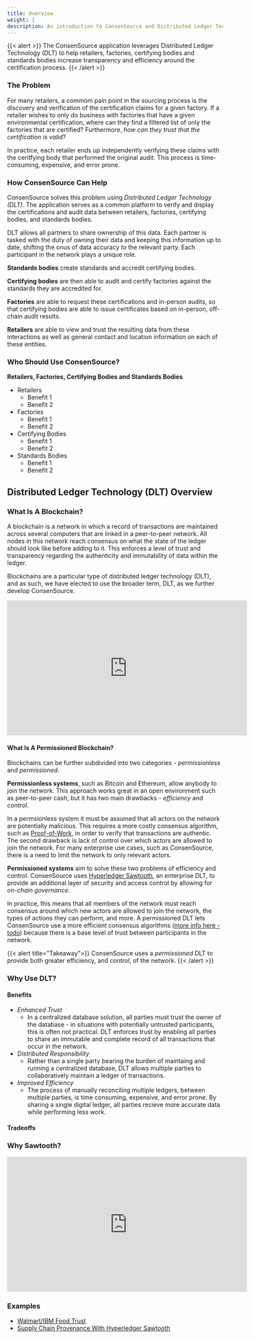 ```yaml
---
title: Overview
weight: 1
description: An introduction to ConsenSource and Distributed Ledger Technology (DLT)
---
```


{{< alert >}}
The ConsenSource application  leverages Distributed Ledger Technology (DLT)  to help retailers, factories, certifying bodies 
and standards bodies increase transparency and efficiency around the certification process.
{{< /alert >}}

### The Problem

For many retailers, a commom pain point in the sourcing process is the discovery and verification of the certification claims for a given factory. If a retailer wishes to only do business with factories that have a given environmental certification, where can they find a filtered list of only the factories that are certified? Furthermore, _how can they trust that the certification is valid_?

In practice, each retailer ends up independently verifying these claims with the ceritfying body that performed the original audit. This process is time-consuming, expensive, and error prone. 

### How ConsenSource Can Help

ConsenSource solves this problem using _Distributed Ledger Technology (DLT)_. The application serves as a common platform to verify and display the certifications and audit data between retailers, factories, certifying bodies, and standards bodies.

DLT allows all partners to share ownership of this data. Each partner is tasked with the duty of owning their data and keeping this information up to date, shifting the onus of data accuracy to the relevant party.
Each participant in the network plays a unique role. 

**Standards bodies** create standards and accredit certifying bodies. 

**Certifying bodies** are then able to audit and certify factories against the standards they are accredited for.

**Factories** are able to request these certifications and in-person audits, so that certifying bodies are able to issue certificates based on in-person, off-chain audit results. 

**Retailers** are able to view and trust the resulting data from these interactions as well as general contact and location information on each of these entities.

### Who Should Use ConsenSource?

**Retailers, Factories, Certifying Bodies and Standards Bodies**

- Retailers
  - Benefit 1
  - Benefit 2
- Factories
  - Benefit 1
  - Benefit 2
- Certifying Bodies
  - Benefit 1
  - Benefit 2
- Standards Bodies
  - Benefit 1
  - Benefit 2
  
## Distributed Ledger Technology (DLT) Overview

### What Is A Blockchain?

A blockchain is a network in which a record of transactions are maintained across several computers that are linked in a peer-to-peer network. All nodes in this network reach consensus on what the state of the ledger should look like before adding to it. This enforces a level of  trust and transparency regarding the authenticity and immutability of data within the ledger.

Blockchains are a particular type of distributed ledger technology (DLT), and as such, we have elected to use the broader term, DLT, as we further develop ConsenSource.

<iframe width="560" height="315" src="https://www.youtube.com/embed/3xGLc-zz9cA" frameborder="0" allow="accelerometer; autoplay; encrypted-media; gyroscope; picture-in-picture" allowfullscreen></iframe>

#### What Is A Permissioned Blockchain?

Blockchains can be further subdivided into two categories - _permissionless_ and _permissioned_. 

**Permissionless systems**, such as Bitcoin and Ethereum, allow anybody to join the network. This approach works great in an open environment such as peer-to-peer cash, but it has two main drawbacks - _efficiency_ and _control_. 

In a permsionless system it must be assumed that all actors on the network are potentially malicious. This requires a more costly consensus algorithm, such as [Proof-of-Work](https://en.bitcoin.it/wiki/Proof_of_work), in order to verify that transactions are authentic. The second drawback is lack of control over which actors are allowed to join the network. For many enterprise use cases, such as ConsenSource, there is a need to limit the network to only relevant actors.

**Permissioned systems** aim to solve these two problems of efficiency and control. ConsenSource uses [Hyperledger Sawtooth](https://www.hyperledger.org/projects/sawtooth), an enterprise DLT, to provide an additional layer of security and access control by allowing for _on-chain governance_. 

In practice, this means that all members of the network must reach consensus around which new actors are allowed to join the network, the types of actions they can perform, and more. A permissioned DLT lets ConsenSource use a more efficient consensus algorithms ([more info here - todo](test.com)) because there is a base level of trust between participants in the network.

{{< alert title="Takeaway">}}
ConsenSource uses a _permissioned_ DLT to provide both greater efficiency, and control, of the network.
{{< /alert >}}

### Why Use DLT?

#### Benefits

- _Enhanced Trust_
  - In a centralized database solution, all parties must trust the owner of the database - in situations with potentially untrusted participants, this is often not practical.
    DLT enforces trust by enabling all parties to share an immutable and complete record of all transactions that occur in the network.
- _Distributed Responsibility_
  - Rather than a single party bearing the burden of maintaing and running a centralized database, DLT allows multiple parties to collaboratively maintain a ledger of transactions.
- _Improved Efficiency_
  - The process of manually reconciling multiple ledgers, between multiple parties, is time consuming, expensive, and error prone. By sharing a single digital ledger, all parties recieve more 
    accurate data while performing less work.

#### Tradeoffs

### Why Sawtooth?

<iframe width="560" height="315" src="https://www.youtube.com/embed/3BVUiPQuv-w?start=28" frameborder="0" allow="accelerometer; autoplay; encrypted-media; gyroscope; picture-in-picture" allowfullscreen></iframe>

### Examples

- [Walmart/IBM Food Trust](https://www.ibm.com/blockchain/solutions/food-trust)
- [Supply Chain Provenance With Hyperledger Sawtooth](https://sawtooth.hyperledger.org/examples/seafood.html)
